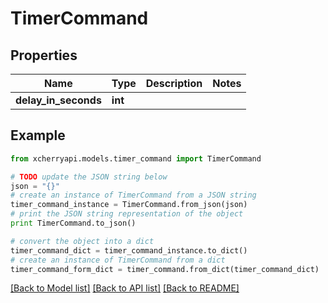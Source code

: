 # TimerCommand


## Properties
Name | Type | Description | Notes
------------ | ------------- | ------------- | -------------
**delay_in_seconds** | **int** |  | 

## Example

```python
from xcherryapi.models.timer_command import TimerCommand

# TODO update the JSON string below
json = "{}"
# create an instance of TimerCommand from a JSON string
timer_command_instance = TimerCommand.from_json(json)
# print the JSON string representation of the object
print TimerCommand.to_json()

# convert the object into a dict
timer_command_dict = timer_command_instance.to_dict()
# create an instance of TimerCommand from a dict
timer_command_form_dict = timer_command.from_dict(timer_command_dict)
```
[[Back to Model list]](../README.md#documentation-for-models) [[Back to API list]](../README.md#documentation-for-api-endpoints) [[Back to README]](../README.md)


